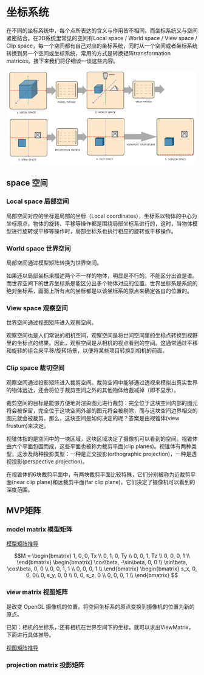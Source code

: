 # 坐标系统

在不同的坐标系统中，每个点所表达的含义与作用皆不相同，而坐标系统又与空间紧密结合。在3D系统里常见的空间有Local space / World space / View space / Clip space，每一个空间都有自己对应的坐标系统，同时从一个空间或者坐标系统转换到另一个空间或坐标系统，常用的方式是转换矩阵transformation matrices。接下来我们将仔细谈一谈这些内容。

![coordinate_systems.png](./imgs/coordinate_systems.png)

## space 空间

### Local space 局部空间
局部空间对应的坐标是局部的坐标（Local coordinates），坐标系以物体的中心为坐标原点，物体的旋转、平移等操作都是围绕局部坐标系进行的，这时，当物体模型进行旋转或平移等操作时，局部坐标系也执行相应的旋转或平移操作。


### World space 世界空间
局部空间通过模型矩阵转换为世界空间。

如果还以局部坐标来描述两个不一样的物体，明显是不行的。不能区分出谁是谁。而世界空间下的世界坐标系是能区分出多个物体对应的位置。世界坐标系是系统的绝对坐标系，画面上所有点的坐标都是以该坐标系的原点来确定各自的位置的。

### View space 观察空间
世界空间通过视图矩阵进入观察空间。

观察空间也是人们常说的相机空间，观察空间是将世间空间里的坐标点转换到视野里的坐标点的结果。因此，观察空间是从相机的视点看到的空间。这通常通过平移和旋转的组合来平移/旋转场景，以便将某些项目转换到相机的前面。

### Clip space 裁切空间
观察空间通过投影矩阵进入裁剪空间。裁剪空间中能够通过透视来模拟出真实世界的物体远近，还会将位于裁剪空间之外的其他物体给裁减掉（即不显示）。

裁剪空间的目标是能够方便地对渲染图元进行裁剪：完全位于这块空间内部的图元将会被保留，完全位于这块空间外部的图元将会被剔除，而与这块空间边界相交的图元就会被裁剪。那么，这块空间是如何决定的呢？答案是由视锥体(view frustum)来决定。

视锥体指的是空间中的一块区域，这块区域决定了摄像机可以看到的空间。视锥体由六个平面包围而成，这些平面也被称为裁剪平面(clip planes)。视锥体有两种类型，这涉及两种投影类型：一种是正交投影(orthographic projection)，一种是透视投影(perspective projection)。

在视锥体的6块裁剪平面中，有两块裁剪平面比较特殊，它们分别被称为近裁剪平面(near clip plane)和远裁剪平面(far clip plane)。它们决定了摄像机可以看到的深度范围。

## MVP矩阵

### model matrix 模型矩阵

[模型矩阵推导](/math/%E7%9F%A9%E9%98%B5.md)

$$M = \begin{bmatrix}
 1, 0, 0, Tx \\
 0, 1, 0, Ty \\
 0, 0, 1, Tz \\
 0, 0, 0, 1 \\
 \end{bmatrix} 
\begin{bmatrix}
 \cos\beta, -\sin\beta, 0, 0 \\
 \sin\beta, \cos\beta, 0, 0 \\
 0, 0, 1, 1 \\
 0, 0, 0, 1 \\
\end{bmatrix} 
\begin{bmatrix}
 s_x, 0, 0, 0\\
 0, s_y, 0, 0 \\
 0, 0, s_z, 0 \\
 0, 0, 0, 1 \\
 \end{bmatrix}
$$

### view matrix 视图矩阵
是改变 OpenGL 摄像机的位置。将空间坐标系的原点变换到摄像机的位置为新的原点。

已知：相机的坐标系，还有相机在世界空间下的坐标，就可以求出ViewMatrix，下面进行具体推导。

[视图矩阵推导](/math/%E8%A7%86%E5%9B%BE%E7%9F%A9%E9%98%B5.md)


### projection matrix 投影矩阵



